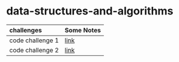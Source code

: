 # data-structures-and-algorithms


|challenges   | Some Notes     |
| :---        |    :--   |   
|   code challenge 1   |   [link](./challenges/challenge1.md)   |
|   code challenge 2   |   [link](./challenges/challenge2.md)   |